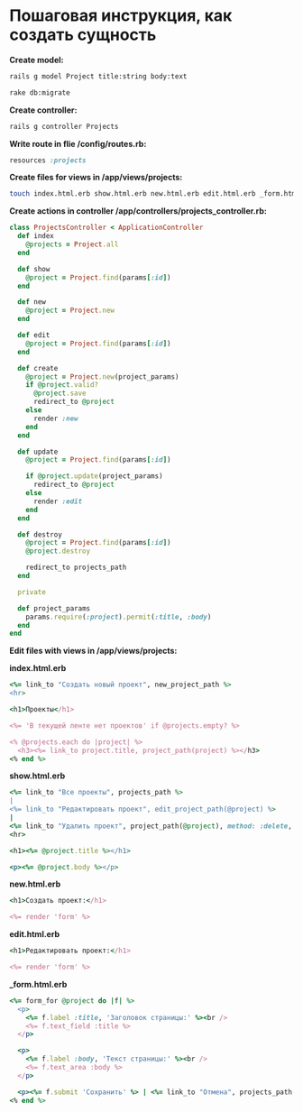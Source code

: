 # Пошаговая инструкция, как создать сущность

**Create model:**
```bash
rails g model Project title:string body:text
```

```bash
rake db:migrate
```

**Create controller:**
```bash
rails g controller Projects
```

**Write route in flie /config/routes.rb:**
```ruby
resources :projects
```

**Create files for views in /app/views/projects:**
```bash
touch index.html.erb show.html.erb new.html.erb edit.html.erb _form.html.erb
```

**Create actions in controller /app/controllers/projects_controller.rb:**

```ruby
class ProjectsController < ApplicationController
  def index
    @projects = Project.all
  end

  def show
    @project = Project.find(params[:id])
  end

  def new
    @project = Project.new
  end

  def edit
    @project = Project.find(params[:id])
  end

  def create
    @project = Project.new(project_params)
    if @project.valid?
      @project.save
      redirect_to @project
    else
      render :new
    end
  end

  def update
    @project = Project.find(params[:id])

    if @project.update(project_params)
      redirect_to @project
    else
      render :edit
    end
  end

  def destroy
    @project = Project.find(params[:id])
    @project.destroy

    redirect_to projects_path
  end

  private

  def project_params
    params.require(:project).permit(:title, :body)
  end
end
```

**Edit files with views in /app/views/projects:**

**index.html.erb**

```ruby
<%= link_to "Создать новый проект", new_project_path %>
<hr>

<h1>Проекты</h1>

<%= 'В текущей ленте нет проектов' if @projects.empty? %>

<% @projects.each do |project| %>
  <h3><%= link_to project.title, project_path(project) %></h3>
<% end %>
```


**show.html.erb**

```ruby
<%= link_to "Все проекты", projects_path %>
|
<%= link_to "Редактировать проект", edit_project_path(@project) %>
|
<%= link_to "Удалить проект", project_path(@project), method: :delete, data: { confirm: 'Действительно удалить?'} %>
<hr>

<h1><%= @project.title %></h1>

<p><%= @project.body %></p>
```


**new.html.erb**

```ruby
<h1>Создать проект:</h1>

<%= render 'form' %>
```


**edit.html.erb**

```ruby
<h1>Редактировать проект:</h1>

<%= render 'form' %>
```
**_form.html.erb**

```ruby
<%= form_for @project do |f| %>
  <p>
    <%= f.label :title, 'Заголовок страницы:' %><br />
    <%= f.text_field :title %>
  </p>

  <p>
    <%= f.label :body, 'Текст страницы:' %><br />
    <%= f.text_area :body %>
  </p>

  <p><%= f.submit 'Сохранить' %> | <%= link_to "Отмена", projects_path %></p>
<% end %>
```